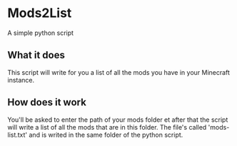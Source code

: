# Mods2List
A simple python script

## What it does
This script will write for you a list of all the mods you have in your Minecraft instance.

## How does it work
You'll be asked to enter the path of your mods folder et after that the script will write a list of all the mods that are in this folder. The file's called 'mods-list.txt' and is writed in the same folder of the python script.
